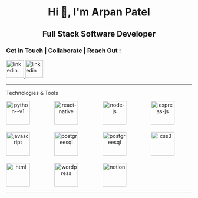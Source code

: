 
<h1 align="center"> Hi 👋,   I'm Arpan Patel </h1>


<h2 align="center"> Full Stack Software Developer  </h2>

<h3>Get in Touch | Collaborate | Reach Out :</h3>
<a href="https://www.linkedin.com/in/arpan-p" target="_blank"> <img width="48" height="48" src="https://img.icons8.com/color/48/linkedin.png" alt="linkedin"/> </a>
<a href = "https://dev.to/apatel-ai" target="_blank"> <img width="48" height="48" src="https://res.cloudinary.com/practicaldev/image/fetch/s--AOunT8g5--/c_limit%2Cf_auto%2Cfl_progressive%2Cq_auto%2Cw_800/https://thepracticaldev.s3.amazonaws.com/i/78hs31fax49uwy6kbxyw.png" alt="linkedin"/> </a>

---

Technologies & Tools

<div style="display: grid; grid-template-columns: repeat(4, 1fr); gap: 20px; text-align: center;">
  <img  height="64px" src="https://img.icons8.com/color/48/python--v1.png" alt="python--v1"/>
  
<img width="64" height="64" src="https://img.icons8.com/nolan/64/react-native.png" alt="react-native"/>

<img width="64" height="64px" src="https://img.icons8.com/nolan/64/node-js.png" alt="node-js"/>
  
  
  <img width="64" height="64" src="https://img.icons8.com/nolan/64/express-js.png" alt="express-js"/>  
  
<img width="64" height="64" src="https://img.icons8.com/arcade/64/javascript.png" alt="javascript"/>


<img height="64px" src="https://img.icons8.com/color/48/postgreesql.png" alt="postgreesql"/>

<img height="64px" src="https://global.discourse-cdn.com/standard17/uploads/threejs/optimized/2X/e/e4f86d2200d2d35c30f7b1494e96b9595ebc2751_2_496x500.png" alt="postgreesql"/>


<img width="64" height="64" src="https://img.icons8.com/dusk/64/css3.png" alt="css3"/>
<img width="64" height="64" src="https://img.icons8.com/arcade/64/html.png" alt="html"/>  
<img width="64" height="64" src="https://img.icons8.com/fluency/64/wordpress.png" alt="wordpress"/>
<img width="64" height="64" src="https://img.icons8.com/plasticine/64/notion.png" alt="notion"/>
</div>

---

